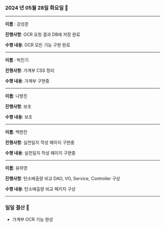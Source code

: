 ### 2024 년 05월 28일 화요일 📆

---

**이름** : 강성준

**진행사항**: OCR 요청 결과 DB에 저장 완료

**수행 내용**: OCR 모든 기능 구현 완료

---

**이름** : 박진기

**진행사항**: 가계부 CSS 정리

**수행 내용**: 가계부 구현중

---

**이름**: 나항진

**진행사항**: 보조

**수행 내용**: 보조

---

**이름**: 백현진

**진행사항**: 실천일지 작성 페이지 구현중

**수행 내용**: 실천일지 작성 페이지 구현중


---

**이름**: 유하영

**진행사항**: 탄소배출량 비교 DAO, VO, Service, Controller 구상 

**수행 내용**:  탄소배출량 비교 패키지 구상

---

### 일일 결산 📝
- 가계부 OCR 기능 완성